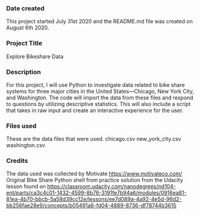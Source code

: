 ### Date created
This project started July 31st 2020 and the README.md file was created on August 6th 2020.

### Project Title
Explore Bikeshare Data

### Description
For this project, I will use Python to investigate data related to bike share systems for three major cities in the United States—Chicago, New York City, and Washington. The code will import the data from these files and respond to questions by utilizing descriptive statistics. This will also include a script that takes in raw input and create an interactive experience for the user.

### Files used
These are the data files that were used.
chicago.csv
new_york_city.csv
washington.csv

### Credits
The data used was collected by Motivate  https://www.motivateco.com/
Original Bike Share Python shell from practice solution from the Udacity lesson found on https://classroom.udacity.com/nanodegrees/nd104-ent/parts/ca3c4c01-1432-4599-8b76-3191fe7b94a6/modules/0916ea81-81ea-4b70-bbcb-5a58d39cc12e/lessons/ee7d089a-4a92-4e5d-96d2-bb256fae28e9/concepts/b05491a6-fd04-4889-8736-df78744b3615
